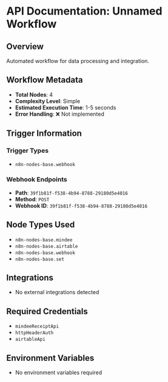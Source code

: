 # API Documentation: Unnamed Workflow

## Overview
Automated workflow for data processing and integration.

## Workflow Metadata
- **Total Nodes**: 4
- **Complexity Level**: Simple
- **Estimated Execution Time**: 1-5 seconds
- **Error Handling**: ❌ Not implemented

## Trigger Information
### Trigger Types
- `n8n-nodes-base.webhook`

### Webhook Endpoints
- **Path**: `39f1b81f-f538-4b94-8788-29180d5e4016`
- **Method**: `POST`
- **Webhook ID**: `39f1b81f-f538-4b94-8788-29180d5e4016`


## Node Types Used
- `n8n-nodes-base.mindee`
- `n8n-nodes-base.airtable`
- `n8n-nodes-base.webhook`
- `n8n-nodes-base.set`

## Integrations
- No external integrations detected

## Required Credentials
- `mindeeReceiptApi`
- `httpHeaderAuth`
- `airtableApi`

## Environment Variables
- No environment variables required
